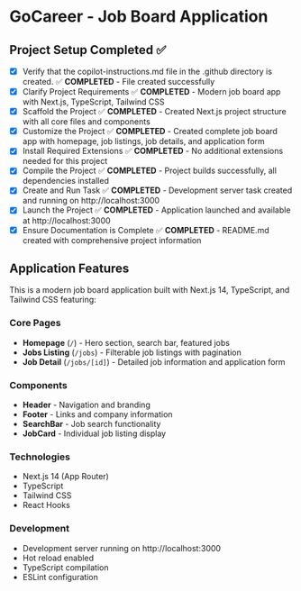 <!-- Use this file to provide workspace-specific custom instructions to Copilot. For more details, visit https://code.visualstudio.com/docs/copilot/copilot-customization#_use-a-githubcopilotinstructionsmd-file -->

# GoCareer - Job Board Application

## Project Setup Completed ✅

- [x] Verify that the copilot-instructions.md file in the .github directory is created. ✅ **COMPLETED** - File created successfully
- [x] Clarify Project Requirements ✅ **COMPLETED** - Modern job board app with Next.js, TypeScript, Tailwind CSS
- [x] Scaffold the Project ✅ **COMPLETED** - Created Next.js project structure with all core files and components
- [x] Customize the Project ✅ **COMPLETED** - Created complete job board app with homepage, job listings, job details, and application form
- [x] Install Required Extensions ✅ **COMPLETED** - No additional extensions needed for this project
- [x] Compile the Project ✅ **COMPLETED** - Project builds successfully, all dependencies installed
- [x] Create and Run Task ✅ **COMPLETED** - Development server task created and running on http://localhost:3000
- [x] Launch the Project ✅ **COMPLETED** - Application launched and available at http://localhost:3000
- [x] Ensure Documentation is Complete ✅ **COMPLETED** - README.md created with comprehensive project information

## Application Features

This is a modern job board application built with Next.js 14, TypeScript, and Tailwind CSS featuring:

### Core Pages
- **Homepage** (`/`) - Hero section, search bar, featured jobs
- **Jobs Listing** (`/jobs`) - Filterable job listings with pagination
- **Job Detail** (`/jobs/[id]`) - Detailed job information and application form

### Components
- **Header** - Navigation and branding
- **Footer** - Links and company information  
- **SearchBar** - Job search functionality
- **JobCard** - Individual job listing display

### Technologies
- Next.js 14 (App Router)
- TypeScript
- Tailwind CSS
- React Hooks

### Development
- Development server running on http://localhost:3000
- Hot reload enabled
- TypeScript compilation
- ESLint configuration
